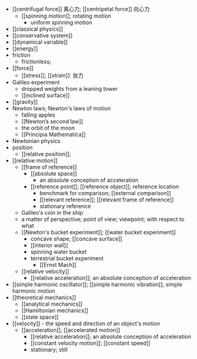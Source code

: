 - [[centrifugal force]] 离心力; [[centripetal force]] 向心力
    - [[spinning motion]]; rotating motion
        - uniform spinning motion
- [[classical physics]]
- [[conservative system]]
- [[dynamical variable]]
- [[energy]]
- friction
    - frictionless;
- [[force]]
    - [[stress]]; [[strain]]: 张力
- Galileo experiment
    - dropped weights from a leaning tower
    - [[inclined surface]]
- [[gravity]]
- Newton laws; Newton's laws of motion
    - falling apples
    - [[Newton’s second law]]
    - the orbit of the moon
    - [[Principia Mathematica]]
- Newtonian physics
- position
    - [[relative position]];
- [[relative motion]]
    - [[frame of reference]]
        - [[absolute space]]
            - an absolute conception of acceleration
        - [[reference point]]; [[reference object]]; reference location
            - benchmark for comparison; [[external comparison]]
            - [[relevant reference]]; [[relevant frame of reference]]
            - stationary reference
    - Galileo's coin in the ship
    - a matter of perspective; point of view; viewpoint; with respect to what
    - [[Newton's bucket experiment]]; [[water bucket experiment]]
        - concave shape; [[concave surface]]
        - [[interior wall]]
        - spinning water bucket
        - terrestrial bucket experiment
            - [[Ernst Mach]]
    - [[relative velocity]]
        - [[relative acceleration]]; an absolute conception of acceleration
- [[simple harmonic oscillator]]; [[simple harmonic vibration]]; simple harmonic motion
- [[theoretical mechanics]]
    - [[analytical mechanics]]
    - [[Hamiltonian mechanics]]
    - [[state space]]
- [[velocity]] - the speed and direction of an object's motion
    - [[acceleration]]; [[accelerated motion]]
        - [[relative acceleration]]; an absolute conception of acceleration
        - [[constant velocity motion]]; [[constant speed]]
        - stationary; still
